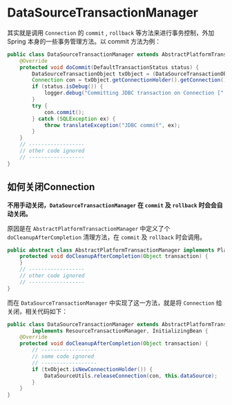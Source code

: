# DataSourceTransactionManager
其实就是调用 `Connection` 的 `commit` , `rollback` 等方法来进行事务控制，外加 Spring 本身的一些事务管理方法。以 commit 方法为例：
```java
public class DataSourceTransactionManager extends AbstractPlatformTransactionManager implements ResourceTransactionManager, InitializingBean {
    @Override
    protected void doCommit(DefaultTransactionStatus status) {
        DataSourceTransactionObject txObject = (DataSourceTransactionObject) status.getTransaction();
        Connection con = txObject.getConnectionHolder().getConnection();
        if (status.isDebug()) {
            logger.debug("Committing JDBC transaction on Connection [" + con + "]");
        }
        try {
            con.commit();
        } catch (SQLException ex) {
            throw translateException("JDBC commit", ex);
        }
    }
    // ------------------
    // other code ignored
    // ------------------
}
```

## 如何关闭Connection
**不用手动关闭，`DataSourceTransactionManager` 在 `commit` 及 `rollback` 时会会自动关闭。**

原因是在 `AbstractPlatformTransactionManager` 中定义了个 `doCleanupAfterCompletion` 清理方法，在 `commit` 及 `rollback` 时会调用。
```java
public abstract class AbstractPlatformTransactionManager implements PlatformTransactionManager, Serializable {
    protected void doCleanupAfterCompletion(Object transaction) {
    }
    // ------------------
    // other code ignored
    // ------------------
}
```
而在 `DataSourceTransactionManager` 中实现了这一方法，就是将 `Connection` 给关闭，相关代码如下：
```java
public class DataSourceTransactionManager extends AbstractPlatformTransactionManager
        implements ResourceTransactionManager, InitializingBean {
    @Override
    protected void doCleanupAfterCompletion(Object transaction) {
        // ------------------
        // some code ignored
        // ------------------
        if (txObject.isNewConnectionHolder()) {
            DataSourceUtils.releaseConnection(con, this.dataSource);
        }
    }
}
```